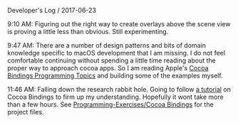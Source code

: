Developer's Log / 2017-06-23

9:10 AM: Figuring out the right way to create overlays above the scene view is proving a little less than obvious. Still experimenting.

9:47 AM: There are a number of design patterns and bits of domain knowledge specific to macOS development that I am missing. I do not feel comfortable continuing without spending a little time reading about the proper way to approach cocoa apps. So I am reading Apple's [Cocoa Bindings Programming Topics](https://developer.apple.com/library/content/documentation/Cocoa/Conceptual/CocoaBindings/Concepts/WhatAreBindings.html) and building some of the examples myself.

11:46 AM: Falling down the research rabbit hole. Going to follow [a tutorial](https://www.raywenderlich.com/141297/cocoa-bindings-macos) on Cocoa Bindings to firm up my understanding. Hopefully it wont take more than a few hours. See [Programming-Exercises/Cocoa Bindings](https://github.com/wvdk/Programming-Exercises/tree/master/Cocoa%20Bindings/AppResearchBindings-Starter) for the project files.
